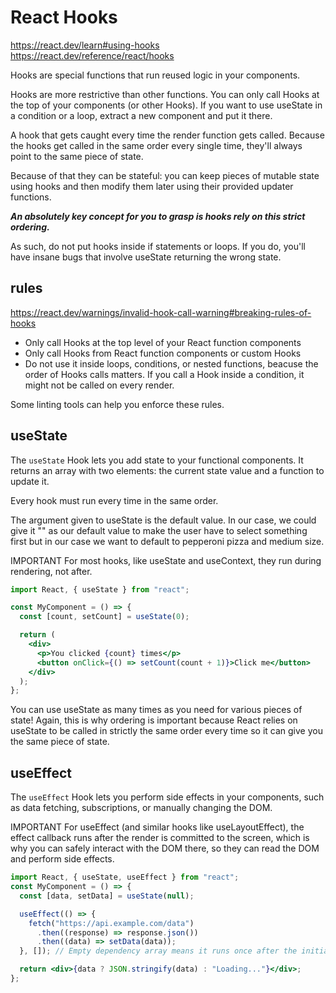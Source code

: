 # React Hooks

https://react.dev/learn#using-hooks
https://react.dev/reference/react/hooks

Hooks are special functions that run reused logic in your components.

Hooks are more restrictive than other functions. You can only call Hooks at the top of your components (or other Hooks). If you want to use useState in a condition or a loop, extract a new component and put it there.

A hook that gets caught every time the render function gets called.
Because the hooks get called in the same order every single time, they'll always point to the same piece of state.

Because of that they can be stateful: you can keep pieces of mutable state using hooks and then modify them later using their provided updater functions.

**_An absolutely key concept for you to grasp is hooks rely on this strict ordering._**

As such, do not put hooks inside if statements or loops. If you do, you'll have insane bugs that involve useState returning the wrong state.

## rules

https://react.dev/warnings/invalid-hook-call-warning#breaking-rules-of-hooks

- Only call Hooks at the top level of your React function components
- Only call Hooks from React function components or custom Hooks
- Do not use it inside loops, conditions, or nested functions, beacuse the order of Hooks calls matters. If you call a Hook inside a condition, it might not be called on every render.

Some linting tools can help you enforce these rules.

## useState

The `useState` Hook lets you add state to your functional components. It returns an array with two elements: the current state value and a function to update it.

Every hook must run every time in the same order.

The argument given to useState is the default value. In our case, we could give it "" as our default value to make the user have to select something first but in our case we want to default to pepperoni pizza and medium size.

IMPORTANT
For most hooks, like useState and useContext, they run during rendering, not after.

```jsx
import React, { useState } from "react";

const MyComponent = () => {
  const [count, setCount] = useState(0);

  return (
    <div>
      <p>You clicked {count} times</p>
      <button onClick={() => setCount(count + 1)}>Click me</button>
    </div>
  );
};
```

You can use useState as many times as you need for various pieces of state! Again, this is why ordering is important because React relies on useState to be called in strictly the same order every time so it can give you the same piece of state.

## useEffect

The `useEffect` Hook lets you perform side effects in your components, such as data fetching, subscriptions, or manually changing the DOM.

IMPORTANT
For useEffect (and similar hooks like useLayoutEffect), the effect callback runs after the render is committed to the screen, which is why you can safely interact with the DOM there, so they can read the DOM and perform side effects.

```jsx
import React, { useState, useEffect } from "react";
const MyComponent = () => {
  const [data, setData] = useState(null);

  useEffect(() => {
    fetch("https://api.example.com/data")
      .then((response) => response.json())
      .then((data) => setData(data));
  }, []); // Empty dependency array means it runs once after the initial render

  return <div>{data ? JSON.stringify(data) : "Loading..."}</div>;
};
```
